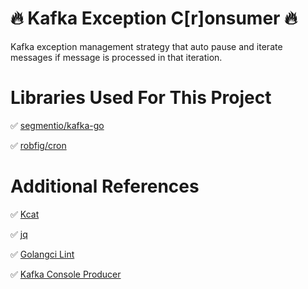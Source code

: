 # 🔥 Kafka Exception C[r]onsumer 🔥
  
Kafka exception management strategy that auto pause and iterate messages if message is processed in that iteration.

# Libraries Used For This Project

✅ [segmentio/kafka-go](https://github.com/segmentio/kafka-go)

✅ [robfig/cron](https://github.com/robfig/cron)

# Additional References

✅ [Kcat](https://github.com/edenhill/kcat)

✅ [jq](https://stedolan.github.io/jq/)

✅ [Golangci Lint](https://github.com/golangci/golangci-lint)

✅ [Kafka Console Producer](https://kafka.apache.org/quickstart)
